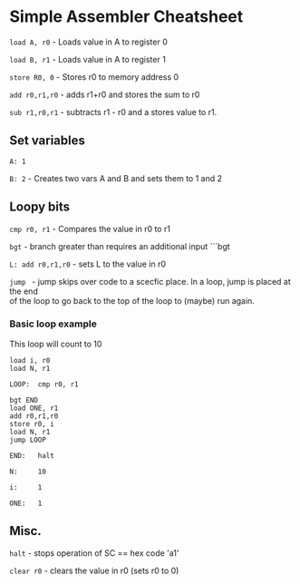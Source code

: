 # Simple Assembler Cheatsheet
```load A, r0``` - Loads value in A to register 0

```load B, r1``` - Loads value in A to register 1

```store R0, 0``` - Stores r0 to memory address 0


```add r0,r1,r0``` - adds r1+r0 and stores the sum to r0 

```sub r1,r0,r1``` - subtracts r1 - r0 and a stores value to r1. 

## Set variables
```A: 1```

```B: 2``` - Creates two vars A and B and sets them to 1 and 2

## Loopy bits
```cmp r0, r1``` - Compares the value in r0 to r1

```bgt``` - branch greater than requires an additional input ```bgt

```L: add r0,r1,r0``` - sets L to the value in r0

```jump ``` - jump skips over code to a scecfic place. In a loop, jump is placed at the end<br>of the loop to go back to the top of the loop to (maybe) run again.

### Basic loop example
This loop will count to 10

```load i, r0``` <br>
```load N, r1```<br>

```LOOP:  cmp r0, r1```<br>

```bgt END```<br>
```load ONE, r1```<br>
```add r0,r1,r0```<br>
```store r0, i```<br>
```load N, r1```<br>
```jump LOOP```<br>

```END:   halt```<br>

```N:     10```<br>

```i:     1```<br>

```ONE:   1```<br>

## Misc.
```halt``` - stops operation of SC == hex code 'a1'

```clear r0``` - clears the value in r0 (sets r0 to 0)